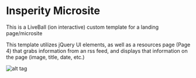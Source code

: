 # Insperity Microsite

This is a LiveBall (ion interactive) custom template for a landing page/microsite

This template utilizes jQuery UI elements, as well as a resources page (Page 4) that grabs information from an rss feed, and displays that information on the page (image, title, date, etc.)

![alt tag](https://raw.github.com/besttheory84/insperity-microsite/the-website.png)
